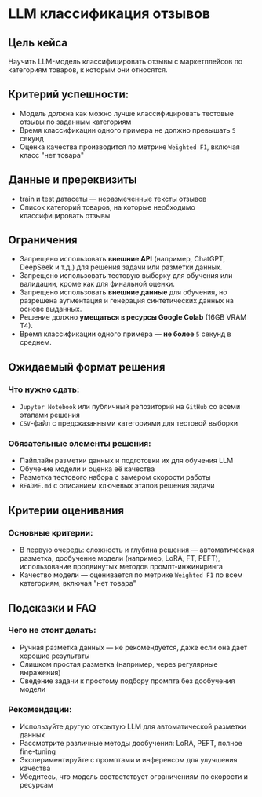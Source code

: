 # LLM классификация отзывов

## Цель кейса

Научить LLM-модель классифицировать отзывы с маркетплейсов по категориям товаров, к которым они относятся.

## Критерий успешности:

* Модель должна как можно лучше классифицировать тестовые отзывы по заданным категориям
* Время классификации одного примера не должно превышать `5` секунд
* Оценка качества производится по метрике `Weighted F1`, включая класс "нет товара"

## Данные и пререквизиты

* train и test датасеты — неразмеченные тексты отзывов
* Список категорий товаров, на которые необходимо классифицировать отзывы

## Ограничения

* Запрещено использовать **внешние API** (например, ChatGPT, DeepSeek и т.д.) для решения задачи или разметки данных.
* Запрещено использовать тестовую выборку для обучения или валидации, кроме как для финальной оценки.
* Запрещено использовать **внешние данные** для обучения, но разрешена аугментация и генерация синтетических данных на основе выданных.
* Решение должно **умещаться в ресурсы Google Colab** (16GB VRAM T4).
* Время классификации одного примера — **не более** `5` секунд в среднем.

## Ожидаемый формат решения

### Что нужно сдать:

* `Jupyter Notebook` или публичный репозиторий на `GitHub` со всеми этапами решения
* `CSV`-файл с предсказанными категориями для тестовой выборки

### Обязательные элементы решения:

* Пайплайн разметки данных и подготовки их для обучения LLM
* Обучение модели и оценка её качества
* Разметка тестового набора с замером скорости работы
* `README.md` с описанием ключевых этапов решения задачи

## Критерии оценивания

### Основные критерии:

* В первую очередь: сложность и глубина решения — автоматическая разметка, дообучение модели (например, LoRA, FT, PEFT), использование продвинутых методов промпт-инжиниринга
* Качество модели — оценивается по метрике `Weighted F1` по всем категориям, включая "нет товара"

## Подсказки и FAQ

### Чего не стоит делать:

* Ручная разметка данных — не рекомендуется, даже если она дает хорошие результаты
* Слишком простая разметка (например, через регулярные выражения)
* Сведение задачи к простому подбору промпта без дообучения модели

### Рекомендации:

* Используйте другую открытую LLM для автоматической разметки данных
* Рассмотрите различные методы дообучения: LoRA, PEFT, полное fine-tuning
* Экспериментируйте с промптами и инференсом для улучшения качества
* Убедитесь, что модель соответствует ограничениям по скорости и ресурсам
